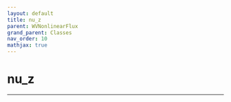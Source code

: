 ```yaml
---
layout: default
title: nu_z
parent: WVNonlinearFlux
grand_parent: Classes
nav_order: 10
mathjax: true
---
```


#  nu_z




---

